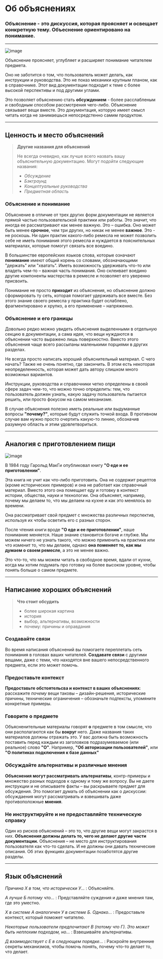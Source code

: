 # Об объяснениях

### Объяснение - это **дискуссия**, которая проясняет и освещает конкретную тему. Объеснение ориентировано на **понимание**.

---

![image](/images/overview-explanation.png%0A%20:alt:%20'Explanation%20-%20understanding%20oriented,%20theoretical%20knowledge,%20that%20serves%20our%20study'%0A%20:class:%20floated)

Объяснение проясняет, углубляет и расширяет понимание читателем предмета.

Оно не заботится о том, что пользователь может делать, как инструкции и руководства. Это не показ механики крупным планом, как в справочнике. Этот вид документации подходит к теме с более высокой перспективы и под другими углами.

Это позволяет объяснению стать **обсуждением** - более расслабленым и свободным способом рассмотрения чего-либо. Объяснение связывает вещи вместе. Это документация, которую имеет смысл читать когда не занимаешься непосредстенно самим продуктом.

---

## Ценность и место объяснений

> **Другие названия для объяснений**
>
> Не всегда очевидно, как лучше всего назвать вашу объяснительную документацию.
> Могут подойти следующие названия:
>
> - _Обсуждение_
> - _Бэкграунд_
> - _Концептуальные руководства_
> - _Предметная область_

### Объяснение и понимание

Объяснение в отличие от трех других форм документации не является прямой частью пользовательской практики или работы. Это значит, что иногда ее рассматривают как менее важную. Это – ошибка. Оно может быть менее **срочное**, чем три других, но никак не менее **важное**. Это - не роскошь. Ни один практик какого-либо ремесла не может позволить себе не иметь понимания этого ремесла и нуждается в пояснительных материалах, которые помогут связать все воедино.

В большинстве европейских языков слова, которые означают **понимание** имеют общий корень со словами, обозначающими "держать" или "хватать". Иметь возможность удерживать что-то или владеть чем-то – важная часть понимания. Оно склеивает воедино другие компоненты мастерства в ремесле и позволяет его уверенно присвоить.

Понимание не просто **приходит** из объяснения, но объяснение должно сформировать ту сеть, которая помогает удерживать все вместе. Без этого знание своего ремесла у практика будет ослаблено, фрагментировано и хрупко, а его применение – напряженно.

### Объяснение и его границы

Довольно редко можно увидеть объяснения выделенными в отдельную секцию в документации, а сама идея, что вещи нуждаются в объяснении часто выражено лишь поверхностно. Вместо этого объяснения чаще всего рассыпаны маленькими порциями в других разделах.

Не всегда просто написать хороший объяснительный материал. С чего начать? Также не очень понятно, где закончить. В этом есть некоторая неопределенность, которая может дать автору слишком много возможных вариантов.

Инструкции, руководства и справочники четко определены в своей сфере задач чем-то, что можно точно определить: тем, что пользователь должен узнать, какую задачу пользователь пытается решить, или просто фокусом на самом механизме.

В случае объяснения полезно иметь реальные или выдуманные вопросы **"почему?"**, которые будут служить точкой входа. В противном случае вам нужно просто очертить какую-то линию, обозначив разумную область и этим удовлетвориться.

---

## Аналогия с приготовлением пищи

![image](/images/mcgee.jpg%0A%20:alt:%20'a%20child%20cooking'%0A%20:class:%20floated)

В 1984 году Гарольд МакГи опубликовал книгу **"О еде и ее приготовлении"**.

Эта книга не учит как что-либо приготовить. Она не содержит рецептов (кроме исторических примеров) и она не работает как справочный материал. Вместо этого она помещает еду и готовку в контекст истории, общества, науки и технологии. Она объясняет, например, почему мы делаем то, что мы делаем на кухне и как это менялось во времени.

Она рассматривает свой предмет с множества различных перспектив, используя их чтобы осветить его с разных сторон.

После чтения книги вроде **"О еде и ее приготовлении"**, наше понимание меняется. Наше знание становится богаче и глубже. Мы можем ничего не узнать такого, что можно применить на практике или что изменит то, что мы делаем, однако **она поменяет то, как мы думаем о своем ремесле**, а это не менее важно.

Это что-то, что мы можем читать в свободное время, вдали от кухни, когда мы хотим подумать про готовку на более высоком уровне, чтобы понять больше о самом предмете.

---

## Написание хороших объяснений

> **Что стоит обсудить**
>
> - более широкая картина
> - история
> - выбор, альтернативы, возможности
> - почему: причины и оправдания

### Создавайте связи

Во время написания объяснений вы помогаете переплетать сеть понимания в головах ваших читателей. **Создавате связи** с другими вещами, даже с теми, что находятся вне вашего непосредственного предмета, если это может помочь.

### Предоставьте контекст

**Предоставьте обстоятельсва и контекст в ваших объяснениях**: расскажите _почему_
вещи таковы – дизайн-решения, исторические причины, технические ограничения – обозначьте подтексты, упомяните конкретные примеры.

### Говорите **о** предмете

Объясненительные материалы говорят **о** предмете в том смысле, что они располагаются как бы **вокруг** него. Даже названия таких материалов должны отражать это. У вас должна быть возможность поставить перед каждым из заголовков подразумеваемое (или реальное) слово **"О"**. Например, **"Об авторизации пользователей"**, или **"О политиках подключения к базе данных"**

### Обсуждайте альтернативы и различные мнения

**Объяснения могут рассматривать альтернативы**, контр-примеры и множество разных подходов к одному и тому же вопросу. Вы не даете инструкции и не описываете факты – вы раскрываете предмет для обсуждения. Это помогает думать об объяснении как о дискуссии: обсуждаения могут рассматривать и взвешивать даже противоположные **мнения**.

### Не инструктируйте и не предоставляйте техническую справку

Один из рисков объяснений – это то, что другие вещи могут закрастся в них. **Объяснения должны делать то, чего не делают другие части документации.** Объяснения – не место для инструктирования пользователя как что-то сделать. И не должны они давать технические описания. Об этих функциях документации позаботятся другие разделы.

---

## Язык объяснений

_Причина Х в том, что исторически У..._
: Объясняйте.

_А лучше Б потому что..._
: Представляйте суждения и даже мнения там, где это уместно.

_Х в системе А аналогичен У в системе Б. Однако..._
: Предоставьте контекст, который поможет читателю.

_Некоторые пользователи предпочитают В (потому что Г). Это может быть неплохим подходом, но..._
: Взвешивайте альтернативы.

_Д взаимодествует с Е в следующем порядке..._
: Раскройте внутренние секреты механизмов, чтобы помочь понять, почему что-то делает то, что делает.
